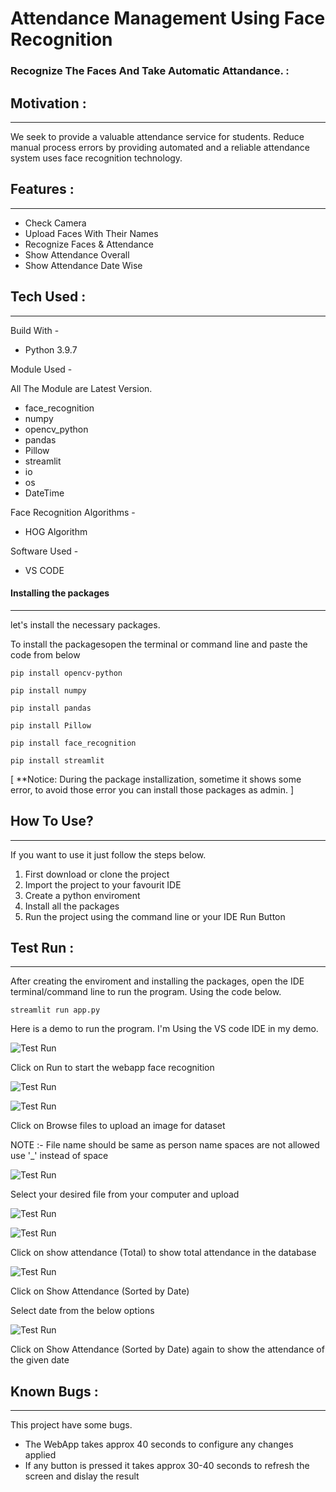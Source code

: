 # Attendance Management Using Face Recognition

 ### Recognize The Faces And Take Automatic Attandance. :

## Motivation :
----------------------------
We seek to provide a valuable attendance service for students. Reduce manual process errors by providing automated and a reliable attendance system uses face recognition technology.

## Features :
---------------------------
* Check Camera
* Upload Faces With Their Names
* Recognize Faces & Attendance
* Show Attendance Overall
* Show Attendance Date Wise

## Tech Used :
--------------------------
Build With - 
* Python 3.9.7

Module Used -

All The Module are Latest Version.
* face_recognition
* numpy
* opencv_python
* pandas
* Pillow
* streamlit
* io
* os
* DateTime



Face Recognition Algorithms -
* HOG Algorithm

Software Used -
* VS CODE 

#### Installing the packages
--------------------------------------------------

let's install the necessary packages. 


To install the packagesopen the terminal or command line and paste the code from below

```
pip install opencv-python
```
```
pip install numpy
```
```
pip install pandas
```
```
pip install Pillow
```
```
pip install face_recognition
```
```
pip install streamlit
```

[ **Notice: During the package installization, sometime it shows some error, to avoid those error you can install those packages as admin. ]

## How To Use? 
----------------------
If you want to use it just follow the steps below.

1. First download or clone the project
2. Import the project to your favourit IDE
3. Create a python enviroment
4. Install all the packages 
5. Run the project using the command line or your IDE Run Button

## Test Run :
-----------------------
After creating the enviroment and installing the packages, open the IDE terminal/command line to run the program. Using the code below.

```
streamlit run app.py
```
Here is a demo to run the program. I'm Using the VS code IDE in my demo.

![Test Run](https://github.com/nakshatramittal11/attendance_management_using_face_recognition_ms_engage/blob/main/ms%20pictures/1.jpg?raw=true)

Click on Run to start the webapp face recognition

![Test Run](https://github.com/nakshatramittal11/attendance_management_using_face_recognition_ms_engage/blob/main/ms%20pictures/2.jpg?raw=true)

![Test Run](https://github.com/nakshatramittal11/attendance_management_using_face_recognition_ms_engage/blob/main/ms%20pictures/3.jpg?raw=true)

Click on Browse files to upload an image for dataset

NOTE :- File name should be same as person name spaces are not allowed use '_' instead of space

![Test Run](https://github.com/nakshatramittal11/attendance_management_using_face_recognition_ms_engage/blob/main/ms%20pictures/4.jpg?raw=true)

Select your desired file from your computer and upload

![Test Run](https://github.com/nakshatramittal11/attendance_management_using_face_recognition_ms_engage/blob/main/ms%20pictures/5.jpg?raw=true)

![Test Run](https://github.com/nakshatramittal11/attendance_management_using_face_recognition_ms_engage/blob/main/ms%20pictures/6.jpg?raw=true)

Click on show attendance (Total) to show total attendance in the database

![Test Run](https://github.com/nakshatramittal11/attendance_management_using_face_recognition_ms_engage/blob/main/ms%20pictures/7.jpg?raw=true)

Click on Show Attendance (Sorted by Date) 

Select date from the below options

![Test Run](https://github.com/nakshatramittal11/attendance_management_using_face_recognition_ms_engage/blob/main/ms%20pictures/8.jpg?raw=true)

Click on  Show Attendance (Sorted by Date) again to show the attendance of the given date

## Known Bugs :
------------------------------
This project have some bugs.
* The WebApp takes approx 40 seconds to configure any changes applied
* If any button is pressed it takes approx 30-40 seconds to refresh the screen and dislay the result
